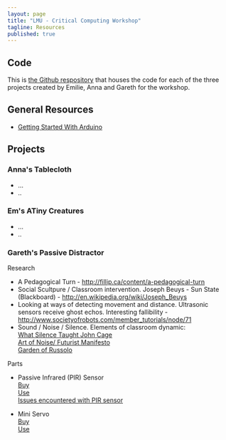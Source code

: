 ```yaml
---
layout: page
title: "LMU - Critical Computing Workshop"
tagline: Resources
published: true
---
```


## Code
This is [the Github respository](https://github.com/opensystemsassociation/lmu-munich-workshop "LMU Munich Workshop - Github Repo") that houses the code for each of the three projects created by Emilie, Anna and Gareth for the workshop.  

## General Resources
- [Getting Started With Arduino](http://reboot.yoha.co.uk/index.php?title=Getting_Started_with_Arduino)

## Projects
### Anna's Tablecloth
- ...
- ..

### Em's ATiny Creatures
- ...
- ..

### Gareth's Passive Distractor

Research
- A Pedagogical Turn - http://fillip.ca/content/a-pedagogical-turn
- Social Scultpure / Classroom intervention. Joseph Beuys - Sun State (Blackboard) - http://en.wikipedia.org/wiki/Joseph_Beuys
- Looking at ways of detecting movement and distance. Ultrasonic sensors receive ghost echos. Interesting fallibility - http://www.societyofrobots.com/member_tutorials/node/71
- Sound / Noise / Silence. Elements of classroom dynamic:  
[What Silence Taught John Cage](http://rosewhitemusic.com/piano/writings/silence-taught-john-cage/)  
[Art of Noise/ Futurist Manifesto](http://www.artype.de/Sammlung/pdf/russolo_noise.pdf)  
[Garden of Russolo](http://yurisuzuki.com/works/garden-of-russolo/)

Parts

- Passive Infrared (PIR) Sensor  
[Buy](http://oomlout.co.uk/collections/extra-pieces/products/motion-detector-pirs)  
[Use](http://bildr.org/2011/06/pir_arduino/)  
[Issues encountered with PIR sensor](http://electronics.stackexchange.com/questions/91040/pir-sensor-with-open-collector-arduino-anomalous-results/92989)

- Mini Servo  
[Buy](http://oomlout.co.uk/products/servo-micro-springrc-2309b)  
[Use](http://arduino.cc/en/Tutorial/Knob)
